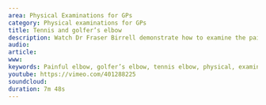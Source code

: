 ```yaml
---
area: Physical Examinations for GPs
category: Physical examinations for GPs
title: Tennis and golfer’s elbow 
description: Watch Dr Fraser Birrell demonstrate how to examine the painful elbow
audio: 
article: 
www: 
keywords: Painful elbow, golfer’s elbow, tennis elbow, physical, examinations, GP, General practice, Fraser Birrell, Keith Birrell, Richard Shelley
youtube: https://vimeo.com/401288225
soundcloud: 
duration: 7m 48s
---
```

